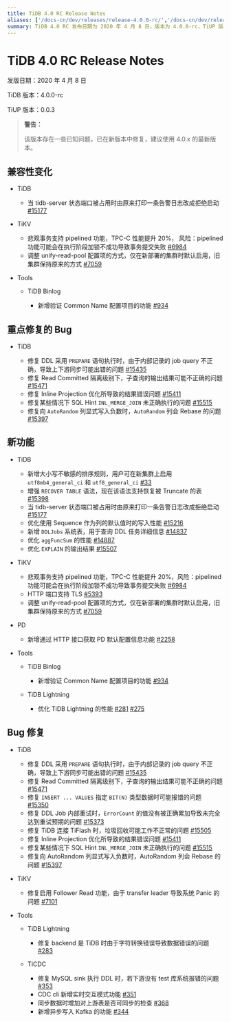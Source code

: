 ```yaml
---
title: TiDB 4.0 RC Release Notes
aliases: ['/docs-cn/dev/releases/release-4.0.0-rc/','/docs-cn/dev/releases/4.0.0-rc/']
summary: TiDB 4.0 RC 发布日期为 2020 年 4 月 8 日，版本为 4.0.0-rc，TiUP 版本为 0.0.3。该版本存在已知问题，建议使用最新版本 4.0.x。兼容性变化包括 TiDB、TiKV 和 Tools 的更新。重点修复了 TiDB 的 Bug，并新增了一些功能。TiKV 修复了启用 Follower Read 功能导致系统 Panic 的问题。Tools 中 TiDB Lightning 修复了字符转换错误导致数据错误的问题，TiCDC 新增了一些功能。
---
```


# TiDB 4.0 RC Release Notes

发版日期：2020 年 4 月 8 日

TiDB 版本：4.0.0-rc

TiUP 版本：0.0.3

> **警告：**
>
> 该版本存在一些已知问题，已在新版本中修复，建议使用 4.0.x 的最新版本。

## 兼容性变化

+ TiDB

    - 当 tidb-server 状态端口被占用时由原来打印一条告警日志改成拒绝启动 [#15177](https://github.com/pingcap/tidb/pull/15177)

+ TiKV

    - 悲观事务支持 pipelined 功能，TPC-C 性能提升 20%， 风险：pipelined 功能可能会在执行阶段加锁不成功导致事务提交失败 [#6984](https://github.com/tikv/tikv/pull/6984)
    - 调整 unify-read-pool 配置项的方式，仅在新部署的集群时默认启用，旧集群保持原来的方式 [#7059](https://github.com/tikv/tikv/pull/7059)

+ Tools

    - TiDB Binlog

        * 新增验证 Common Name 配置项目的功能 [#934](https://github.com/pingcap/tidb-binlog/pull/934)

## 重点修复的 Bug

+ TiDB

    - 修复 DDL 采用 `PREPARE` 语句执行时，由于内部记录的 job query 不正确，导致上下游同步可能出错的问题 [#15435](https://github.com/pingcap/tidb/pull/15435)
    - 修复 Read Committed 隔离级别下，子查询的输出结果可能不正确的问题 [#15471](https://github.com/pingcap/tidb/pull/15471)
    - 修复 Inline Projection 优化所导致的结果错误问题 [#15411](https://github.com/pingcap/tidb/pull/15411)
    - 修复某些情况下 SQL Hint `INL_MERGE_JOIN` 未正确执行的问题 [#15515](https://github.com/pingcap/tidb/pull/15515)
    - 修复向 `AutoRandom` 列显式写入负数时，`AutoRandom` 列会 Rebase 的问题 [#15397](https://github.com/pingcap/tidb/pull/15397)

## 新功能

+ TiDB

    - 新增大小写不敏感的排序规则，用户可在新集群上启用 `utf8mb4_general_ci` 和 `utf8_general_ci` [#33](https://github.com/pingcap/tidb/projects/33)
    - 增强 `RECOVER TABLE` 语法，现在该语法支持恢复被 Truncate 的表 [#15398](https://github.com/pingcap/tidb/pull/15398)
    - 当 tidb-server 状态端口被占用时由原来打印一条告警日志改成拒绝启动 [#15177](https://github.com/pingcap/tidb/pull/15177)
    - 优化使用 Sequence 作为列的默认值时的写入性能 [#15216](https://github.com/pingcap/tidb/pull/15216)
    - 新增 `DDLJobs` 系统表，用于查询 DDL 任务详细信息 [#14837](https://github.com/pingcap/tidb/pull/14837)
    - 优化 `aggFuncSum` 的性能 [#14887](https://github.com/pingcap/tidb/pull/14887)
    - 优化 `EXPLAIN` 的输出结果 [#15507](https://github.com/pingcap/tidb/pull/15507)

+ TiKV

    - 悲观事务支持 pipelined 功能，TPC-C 性能提升 20%，风险：pipelined 功能可能会在执行阶段加锁不成功导致事务提交失败 [#6984](https://github.com/tikv/tikv/pull/6984)
    - HTTP 端口支持 TLS [#5393](https://github.com/tikv/tikv/pull/5393)
    - 调整 unify-read-pool 配置项的方式，仅在新部署的集群时默认启用，旧集群保持原来的方式 [#7059](https://github.com/tikv/tikv/pull/7059)

+ PD

    - 新增通过 HTTP 接口获取 PD 默认配置信息功能 [#2258](https://github.com/pingcap/pd/pull/2258)

+ Tools

    - TiDB Binlog

        * 新增验证 Common Name 配置项目的功能 [#934](https://github.com/pingcap/tidb-binlog/pull/934)

    - TiDB Lightning

        * 优化 TiDB Lightning 的性能 [#281](https://github.com/pingcap/tidb-lightning/pull/281) [#275](https://github.com/pingcap/tidb-lightning/pull/275)

## Bug 修复

+ TiDB

    - 修复 DDL 采用 `PREPARE` 语句执行时，由于内部记录的 job query 不正确，导致上下游同步可能出错的问题 [#15435](https://github.com/pingcap/tidb/pull/15435)
    - 修复 Read Committed 隔离级别下，子查询的输出结果可能不正确的问题 [#15471](https://github.com/pingcap/tidb/pull/15471)
    - 修复 `INSERT ... VALUES` 指定 `BIT(N)` 类型数据时可能报错的问题 [#15350](https://github.com/pingcap/tidb/pull/15350)
    - 修复 DDL Job 内部重试时，`ErrorCount` 的值没有被正确累加导致未完全达到重试预期的问题 [#15373](https://github.com/pingcap/tidb/pull/15373)
    - 修复 TiDB 连接 TiFlash 时，垃圾回收可能工作不正常的问题 [#15505](https://github.com/pingcap/tidb/pull/15505)
    - 修复 Inline Projection 优化所导致的结果错误问题 [#15411](https://github.com/pingcap/tidb/pull/15411)
    - 修复某些情况下 SQL Hint `INL_MERGE_JOIN` 未正确执行的问题 [#15515](https://github.com/pingcap/tidb/pull/15515)
    - 修复向 AutoRandom 列显式写入负数时，AutoRandom 列会 Rebase 的问题 [#15397](https://github.com/pingcap/tidb/pull/15397)

+ TiKV

    - 修复启用 Follower Read 功能，由于 transfer leader 导致系统 Panic 的问题 [#7101](https://github.com/tikv/tikv/pull/7101)

+ Tools

    - TiDB Lightning

        * 修复 backend 是 TiDB 时由于字符转换错误导致数据错误的问题 [#283](https://github.com/pingcap/tidb-lightning/pull/283)

    - TiCDC
        * 修复 MySQL sink 执行 DDL 时，若下游没有 test 库系统报错的问题 [#353](https://github.com/pingcap/tiflow/pull/353)
        * CDC cli 新增实时交互模式功能 [#351](https://github.com/pingcap/tiflow/pull/351)
        * 同步数据时增加对上游表是否可同步的检查 [#368](https://github.com/pingcap/tiflow/pull/368)
        * 新增异步写入 Kafka 的功能 [#344](https://github.com/pingcap/tiflow/pull/344)
